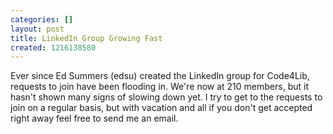```yaml
---
categories: []
layout: post
title: LinkedIn Group Growing Fast
created: 1216138580
---
```

Ever since Ed Summers (edsu) created the LinkedIn group for Code4Lib, requests to join have been flooding in. We're now at 210 members, but it hasn't shown many signs of slowing down yet. I try to get to the requests to join on a regular basis, but with vacation and all if you don't get accepted right away feel free to send me an email.
